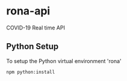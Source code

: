 # rona-api
COVID-19 Real time API 

## Python Setup
To setup the Python virtual environment 'rona'
```
npm python:install
```

